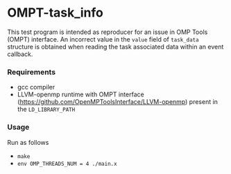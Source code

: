 # OMPT-task_info
This test program is intended as reproducer for an issue in OMP Tools (OMPT) interface.
An incorrect value in the `value` field of `task_data` structure is obtained when reading the task associated data within an event callback.
### Requirements
* gcc compiler
* LLVM-openmp runtime with OMPT interface (https://github.com/OpenMPToolsInterface/LLVM-openmp) present in the `LD_LIBRARY_PATH`
### Usage
Run as follows
* `make`
* `env OMP_THREADS_NUM = 4 ./main.x`
